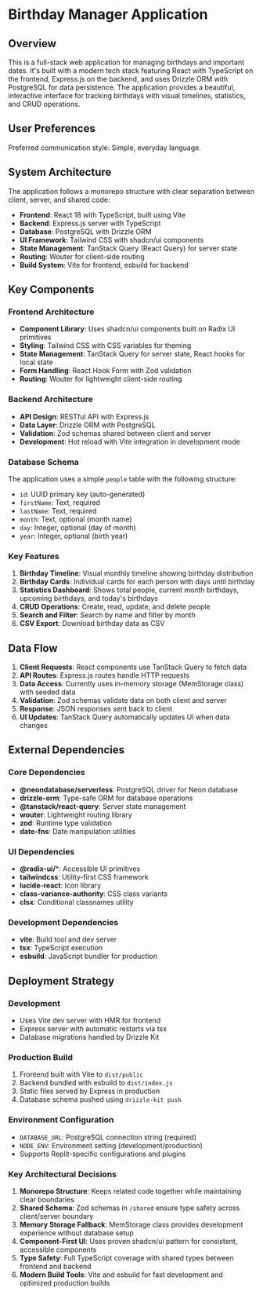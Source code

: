 # Birthday Manager Application

## Overview

This is a full-stack web application for managing birthdays and important dates. It's built with a modern tech stack featuring React with TypeScript on the frontend, Express.js on the backend, and uses Drizzle ORM with PostgreSQL for data persistence. The application provides a beautiful, interactive interface for tracking birthdays with visual timelines, statistics, and CRUD operations.

## User Preferences

Preferred communication style: Simple, everyday language.

## System Architecture

The application follows a monorepo structure with clear separation between client, server, and shared code:

- **Frontend**: React 18 with TypeScript, built using Vite
- **Backend**: Express.js server with TypeScript
- **Database**: PostgreSQL with Drizzle ORM
- **UI Framework**: Tailwind CSS with shadcn/ui components
- **State Management**: TanStack Query (React Query) for server state
- **Routing**: Wouter for client-side routing
- **Build System**: Vite for frontend, esbuild for backend

## Key Components

### Frontend Architecture
- **Component Library**: Uses shadcn/ui components built on Radix UI primitives
- **Styling**: Tailwind CSS with CSS variables for theming
- **State Management**: TanStack Query for server state, React hooks for local state
- **Form Handling**: React Hook Form with Zod validation
- **Routing**: Wouter for lightweight client-side routing

### Backend Architecture
- **API Design**: RESTful API with Express.js
- **Data Layer**: Drizzle ORM with PostgreSQL
- **Validation**: Zod schemas shared between client and server
- **Development**: Hot reload with Vite integration in development mode

### Database Schema
The application uses a simple `people` table with the following structure:
- `id`: UUID primary key (auto-generated)
- `firstName`: Text, required
- `lastName`: Text, required
- `month`: Text, optional (month name)
- `day`: Integer, optional (day of month)
- `year`: Integer, optional (birth year)

### Key Features
1. **Birthday Timeline**: Visual monthly timeline showing birthday distribution
2. **Birthday Cards**: Individual cards for each person with days until birthday
3. **Statistics Dashboard**: Shows total people, current month birthdays, upcoming birthdays, and today's birthdays
4. **CRUD Operations**: Create, read, update, and delete people
5. **Search and Filter**: Search by name and filter by month
6. **CSV Export**: Download birthday data as CSV

## Data Flow

1. **Client Requests**: React components use TanStack Query to fetch data
2. **API Routes**: Express.js routes handle HTTP requests
3. **Data Access**: Currently uses in-memory storage (MemStorage class) with seeded data
4. **Validation**: Zod schemas validate data on both client and server
5. **Response**: JSON responses sent back to client
6. **UI Updates**: TanStack Query automatically updates UI when data changes

## External Dependencies

### Core Dependencies
- **@neondatabase/serverless**: PostgreSQL driver for Neon database
- **drizzle-orm**: Type-safe ORM for database operations
- **@tanstack/react-query**: Server state management
- **wouter**: Lightweight routing library
- **zod**: Runtime type validation
- **date-fns**: Date manipulation utilities

### UI Dependencies
- **@radix-ui/***: Accessible UI primitives
- **tailwindcss**: Utility-first CSS framework
- **lucide-react**: Icon library
- **class-variance-authority**: CSS class variants
- **clsx**: Conditional classnames utility

### Development Dependencies
- **vite**: Build tool and dev server
- **tsx**: TypeScript execution
- **esbuild**: JavaScript bundler for production

## Deployment Strategy

### Development
- Uses Vite dev server with HMR for frontend
- Express server with automatic restarts via tsx
- Database migrations handled by Drizzle Kit

### Production Build
1. Frontend built with Vite to `dist/public`
2. Backend bundled with esbuild to `dist/index.js`
3. Static files served by Express in production
4. Database schema pushed using `drizzle-kit push`

### Environment Configuration
- `DATABASE_URL`: PostgreSQL connection string (required)
- `NODE_ENV`: Environment setting (development/production)
- Supports Replit-specific configurations and plugins

### Key Architectural Decisions

1. **Monorepo Structure**: Keeps related code together while maintaining clear boundaries
2. **Shared Schema**: Zod schemas in `/shared` ensure type safety across client/server boundary
3. **Memory Storage Fallback**: MemStorage class provides development experience without database setup
4. **Component-First UI**: Uses proven shadcn/ui pattern for consistent, accessible components
5. **Type Safety**: Full TypeScript coverage with shared types between frontend and backend
6. **Modern Build Tools**: Vite and esbuild for fast development and optimized production builds